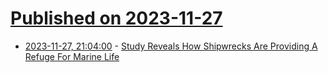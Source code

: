 # [Published on 2023-11-27](index.md)

* [2023-11-27, 21:04:00](https://soylentnews.org/article.pl?sid=23/11/27/0148210&from=rss) - [Study Reveals How Shipwrecks Are Providing A Refuge For Marine Life](https://soylentnews.org/article.pl?sid=23/11/27/0148210&from=rss)
